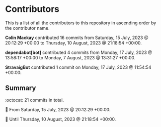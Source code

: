 # Contributors

This is a list of all the contributors to this repository in ascending order by the contributor name.

**Colin Mackay** contributed 16 commits from Saturday, 15 July, 2023 @ 20:12:29 +00:00 to Thursday, 10 August, 2023 @ 21:18:54 +00:00.

**dependabot[bot]** contributed 4 commits from Monday, 17 July, 2023 @ 13:58:17 +00:00 to Monday, 7 August, 2023 @ 13:31:27 +00:00.

**StravaigBot** contributed 1 commit on Monday, 17 July, 2023 @ 11:54:54 +00:00.

## Summary

:octocat: 21 commits in total.

:date: From Saturday, 15 July, 2023 @ 20:12:29 +00:00.

:date: Until Thursday, 10 August, 2023 @ 21:18:54 +00:00.

